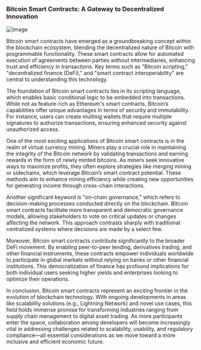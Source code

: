 ### Bitcoin Smart Contracts: A Gateway to Decentralized Innovation

![Image](https://github.com/user-attachments/assets/b8266eee-691e-4ee1-99ef-bfa10d234fd4)

Bitcoin smart contracts have emerged as a groundbreaking concept within the blockchain ecosystem, blending the decentralized nature of Bitcoin with programmable functionality. These smart contracts allow for automated execution of agreements between parties without intermediaries, enhancing trust and efficiency in transactions. Key terms such as "Bitcoin scripting," "decentralized finance (DeFi)," and "smart contract interoperability" are central to understanding this technology.

The foundation of Bitcoin smart contracts lies in its scripting language, which enables basic conditional logic to be embedded into transactions. While not as feature-rich as Ethereum's smart contracts, Bitcoin’s capabilities offer unique advantages in terms of security and immutability. For instance, users can create multisig wallets that require multiple signatures to authorize transactions, ensuring enhanced security against unauthorized access.

One of the most exciting applications of Bitcoin smart contracts is in the realm of virtual currency mining. Miners play a crucial role in maintaining the integrity of the Bitcoin network by validating transactions and earning rewards in the form of newly minted bitcoins. As miners seek innovative ways to maximize profits, they often explore strategies like merging mining or sidechains, which leverage Bitcoin’s smart contract potential. These methods aim to enhance mining efficiency while creating new opportunities for generating income through cross-chain interactions.

Another significant keyword is "on-chain governance," which refers to decision-making processes conducted directly on the blockchain. Bitcoin smart contracts facilitate more transparent and democratic governance models, allowing stakeholders to vote on critical updates or changes affecting the network. This approach contrasts sharply with traditional centralized systems where decisions are made by a select few.

Moreover, Bitcoin smart contracts contribute significantly to the broader DeFi movement. By enabling peer-to-peer lending, derivatives trading, and other financial instruments, these contracts empower individuals worldwide to participate in global markets without relying on banks or other financial institutions. This democratization of finance has profound implications for both individual users seeking higher yields and enterprises looking to optimize their operations.

In conclusion, Bitcoin smart contracts represent an exciting frontier in the evolution of blockchain technology. With ongoing developments in areas like scalability solutions (e.g., Lightning Network) and novel use cases, this field holds immense promise for transforming industries ranging from supply chain management to digital asset trading. As more participants enter the space, collaboration among developers will become increasingly vital in addressing challenges related to scalability, usability, and regulatory compliance—all essential considerations as we move toward a more inclusive and efficient economic future.